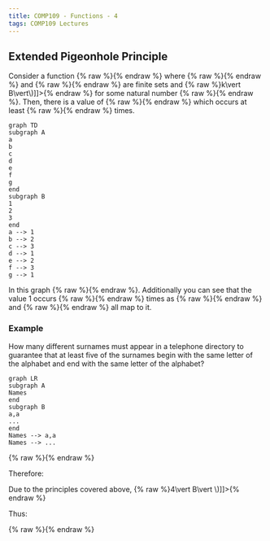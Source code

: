 ```yaml
---
title: COMP109 - Functions - 4
tags: COMP109 Lectures
---
```

## Extended Pigeonhole Principle
Consider a function {% raw %}<![CDATA[\(f:A\rightarrow B\)]]>{% endraw %} where {% raw %}<![CDATA[\(A\)]]>{% endraw %} and {% raw %}<![CDATA[\(B\)]]>{% endraw %} are finite sets and {% raw %}<![CDATA[\(\vert A\vert >k\vert B\vert\)]]>{% endraw %} for some natural number {% raw %}<![CDATA[\(k\)]]>{% endraw %}. Then, there is a value of {% raw %}<![CDATA[\(f\)]]>{% endraw %} which occurs at least {% raw %}<![CDATA[\(k+1\)]]>{% endraw %} times.

```mermaid
graph TD
subgraph A
a
b
c
d
e
f
g
end 
subgraph B
1
2
3
end
a --> 1
b --> 2
c --> 3
d --> 1
e --> 2
f --> 3
g --> 1
```

In this graph {% raw %}<![CDATA[\(k=2\)]]>{% endraw %}. Additionally you can see that the value 1 occurs {% raw %}<![CDATA[\(k+1=3\)]]>{% endraw %} times as {% raw %}<![CDATA[\(a,d\)]]>{% endraw %} and {% raw %}<![CDATA[\(g\)]]>{% endraw %} all map to it.

### Example
How many different surnames must appear in a telephone directory to guarantee that at least five of the surnames begin with the same letter of the alphabet and end with the same letter of the alphabet?

```mermaid
graph LR
subgraph A
Names
end
subgraph B
a,a
...
end
Names --> a,a
Names --> ...
```

{% raw %}<![CDATA[\(\vert B\vert =26^2\)]]>{% endraw %}

Therefore:

Due to the principles covered above, {% raw %}<![CDATA[\(\vert A\vert >4\vert B\vert \)]]>{% endraw %}

Thus:

{% raw %}<![CDATA[\(\vert A\vert =4\times26\times26+1=2705\)]]>{% endraw %}
